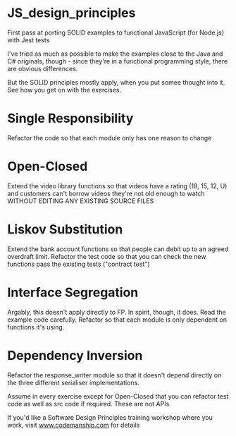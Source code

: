 # JS_design_principles
First pass at porting SOLID examples to functional JavaScript (for Node.js) with Jest tests

I've tried as much as possible to make the examples close to the Java and C# originals, though - since they're in a functional programming style, there are obvious differences.

But the SOLID principles mostly apply, when you put somee thought into it. See how you get on with the exercises.

# Single Responsibility

Refactor the code so that each module only has one reason to change

# Open-Closed

Extend the video library functions so that videos have a rating (18, 15, 12, U) and customers can't borrow videos they're not old enough to watch WITHOUT EDITING ANY EXISTING SOURCE FILES

# Liskov Substitution

Extend the bank account functions so that people can debit up to an agreed overdraft limit. Refactor the test code so that you can check the new functions pass the existing tests ("contract test")

# Interface Segregation

Argably, this doesn't apply directly to FP. In spirit, though, it does. Read the example code carefully. Refactor so that each module is only dependent on functions it's using.

# Dependency Inversion

Refactor the response_writer module so that it doesn't depend directly on the three different serialiser implementations.


Assume in every exercise except for Open-Closed that you can refactor test code as well as src code if required. These are not APIs.


If you'd like a Software Design Principles training workshop where you work, visit www.codemanship.com for details
